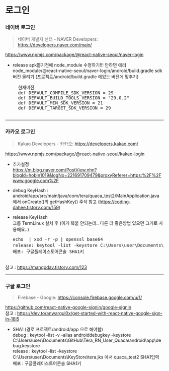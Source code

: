 # 로그인

### 네이버 로그인
> 네이버 개발자 센터 - NAVER Developers: https://developers.naver.com/main/

https://www.npmjs.com/package/@react-native-seoul/naver-login

- release apk뽑기전에 node_module 수정하기!!! 안하면 에러  
   node_module/@react-native-seoul/naver-login/android/build.gradle sdk버전 올리기 (프로젝트/android/build.gradle 에있는 버전에 맞추기)
    <pre>
    현재버전
    def DEFAULT_COMPILE_SDK_VERSION = 29  
    def DEFAULT_BUILD_TOOLS_VERSION = "29.0.2"  
    def DEFAULT_MIN_SDK_VERSION = 21  
    def DEFAULT_TARGET_SDK_VERSION = 29  

<hr />

### 카카오 로그인
> Kakao Developers - 카카오: https://developers.kakao.com/

https://www.npmjs.com/package/@react-native-seoul/kakao-login  

- 추가설정  
https://m.blog.naver.com/PostView.nhn?blogId=hobin1019&logNo=221691709479&proxyReferer=https:%2F%2Fwww.google.com%2F

- debug KeyHash : android/app/src/main/java/com/tera/quaca_test2/MainApplication.java 에서 onCreate()의 getHashKey() 주석 참고 (https://coding-dahee.tistory.com/159)
- release KeyHash  
크롬 TermLinux 설치 후 (이거 복붙 안되는데.. 다른 더 좋은방법 있으면 그거로 사용해요..)  
  <pre>echo <SHA-1 인증서지문 입력> | xxd -r -p | openssl base64  
  release: keytool -list -keystore C:\Users\user\Documents\KeyStore\tera.jks 에서 quaca_test2 SHA1입력
  배포: 구글플레이스토어콘솔 SHA1키

참고 : https://mangoday.tistory.com/123


<hr />

### 구글 로그인
> Firebase - Google: https://console.firebase.google.com/u/1/

https://github.com/react-native-google-signin/google-signin  
참고 : https://dev.to/anwargul0x/get-started-with-react-native-google-sign-in-18i5

- SHA1 (경로 프로젝트/android/app 으로 해야함)  
  debug : keytool -list -v -alias androiddebugkey -keystore C:\Users\user\Documents\GitHub\Tera_RN_User_Quaca\android\app\debug.keystore  
  release : keytool -list -keystore C:\Users\user\Documents\KeyStore\tera.jks 에서 quaca_test2 SHA1입력  
  배포 : 구글플레이스토어콘솔 SHA1키  
